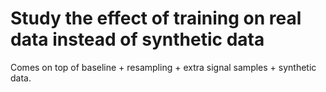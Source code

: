 # Study the effect of training on real data instead of synthetic data

Comes on top of baseline + resampling + extra signal samples + synthetic data.
